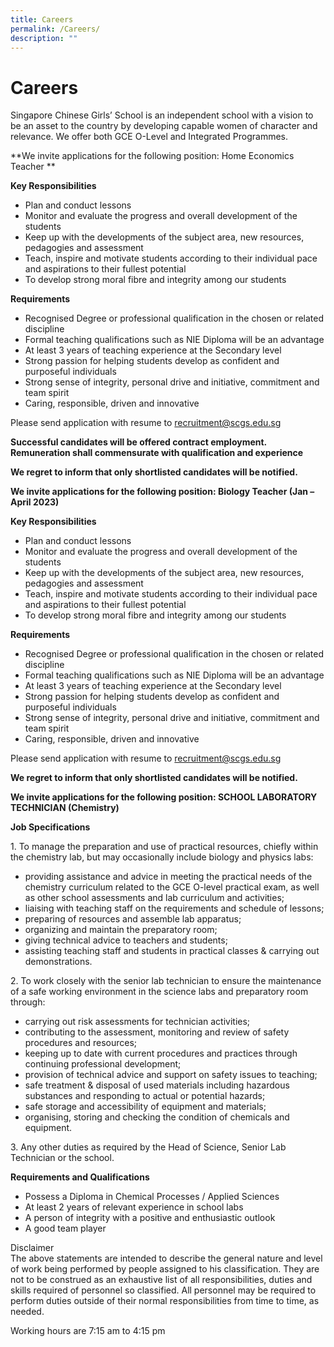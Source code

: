 ```yaml
---
title: Careers
permalink: /Careers/
description: ""
---
```

# **Careers**

Singapore Chinese Girls’ School is an independent school with a vision to be an asset to the country by developing capable women of character and relevance. We offer both GCE O-Level and Integrated Programmes.

**We invite applications for the following position: Home Economics Teacher **

**Key Responsibilities**

*   Plan and conduct lessons
*   Monitor and evaluate the progress and overall development of the students
*   Keep up with the developments of the subject area, new resources, pedagogies and assessment
*   Teach, inspire and motivate students according to their individual pace and aspirations to their fullest potential
*   To develop strong moral fibre and integrity among our students

**Requirements**

*   Recognised Degree or professional qualification in the chosen or related discipline
*   Formal teaching qualifications such as NIE Diploma will be an advantage
*   At least 3 years of teaching experience at the Secondary level
*   Strong passion for helping students develop as confident and purposeful individuals
*   Strong sense of integrity, personal drive and initiative, commitment and team spirit
*   Caring, responsible, driven and innovative

Please send application with resume to [recruitment@scgs.edu.sg](mailto:recruitment@scgs.edu.sg)

**Successful candidates will be offered contract employment. Remuneration shall commensurate with qualification and experience**

**We regret to inform that only shortlisted candidates will be notified.**

**We invite applications for the following position: Biology Teacher (Jan – April 2023)**

**Key Responsibilities**

*   Plan and conduct lessons
*   Monitor and evaluate the progress and overall development of the students
*   Keep up with the developments of the subject area, new resources, pedagogies and assessment
*   Teach, inspire and motivate students according to their individual pace and aspirations to their fullest potential
*   To develop strong moral fibre and integrity among our students

**Requirements**

*   Recognised Degree or professional qualification in the chosen or related discipline
*   Formal teaching qualifications such as NIE Diploma will be an advantage
*   At least 3 years of teaching experience at the Secondary level
*   Strong passion for helping students develop as confident and purposeful individuals
*   Strong sense of integrity, personal drive and initiative, commitment and team spirit
*   Caring, responsible, driven and innovative

Please send application with resume to [recruitment@scgs.edu.sg](mailto:recruitment@scgs.edu.sg)

**We regret to inform that only shortlisted candidates will be notified.**

**We invite applications for the following position: SCHOOL LABORATORY TECHNICIAN (Chemistry)**

**Job Specifications**

1\. To manage the preparation and use of practical resources, chiefly within the chemistry lab, but may occasionally include biology and physics labs:

*   providing assistance and advice in meeting the practical needs of the chemistry curriculum related to the GCE O-level practical exam, as well as other school assessments and lab curriculum and activities;
*   liaising with teaching staff on the requirements and schedule of lessons;
*   preparing of resources and assemble lab apparatus;
*   organizing and maintain the preparatory room;
*   giving technical advice to teachers and students;
*   assisting teaching staff and students in practical classes & carrying out demonstrations.

2\. To work closely with the senior lab technician to ensure the maintenance of a safe working environment in the science labs and preparatory room through:

*   carrying out risk assessments for technician activities;
*   contributing to the assessment, monitoring and review of safety procedures and resources;
*   keeping up to date with current procedures and practices through continuing professional development;
*   provision of technical advice and support on safety issues to teaching;
*   safe treatment & disposal of used materials including hazardous substances and responding to actual or potential hazards;
*   safe storage and accessibility of equipment and materials;
*   organising, storing and checking the condition of chemicals and equipment.

3\. Any other duties as required by the Head of Science, Senior Lab Technician or the school.

**Requirements and Qualifications**

*   Possess a Diploma in Chemical Processes / Applied Sciences
*   At least 2 years of relevant experience in school labs
*   A person of integrity with a positive and enthusiastic outlook
*   A good team player

Disclaimer  
The above statements are intended to describe the general nature and level of work being performed by people assigned to his classification. They are not to be construed as an exhaustive list of all responsibilities, duties and skills required of personnel so classified. All personnel may be required to perform duties outside of their normal responsibilities from time to time, as needed.

Working hours are 7:15 am to 4:15 pm